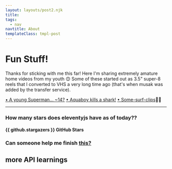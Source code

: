 ```yaml
---
layout: layouts/post2.njk
title:
tags:
  - nav
navtitle: About
templateClass: tmpl-post
---
```


<style>
.about-page a {
  color: var(--primary-color);
  font-weight: 700;
}
</style>

# Fun Stuff!

Thanks for sticking with me this far! Here I'm sharing extremely amature home videos from my youth 😊 Some of these started out as 3.5" super-8 reels that I converted to VHS a very long time ago (that's when musak was added by the transfer service).

[• A young Superman... ~14?](/img/superman.mp4)
[• Aquaboy kills a shark!](/img/aquaboy.mp4)
[• Some-surf-clips](/img/sm-barrel-and-lane.mp4)🏄‍♂️

<!-- Featuring magic in the dark, young Superman, and Aquaboy killing a shark! -->

<!-- <video width="800" controls>
  <source src="/videos/home-movies-and-surf_1.mp4" type="video/mp4">
</video>

<video width="800" controls>
<source src="/img/me-surfing_2019.mp4" type="videp/mp4">
</video> -->
<hr>

### How many stars does eleventyjs have as of today??
<p id="date"></p>

#### {{ github.stargazers }} GitHub Stars

### Can someone help me finish [this?](https://github.com/matto2/convert-a-theme_to11ty)

## more API learnings





